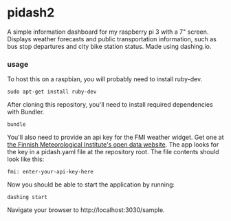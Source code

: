 # pidash2

A simple information dashboard for my raspberry pi 3 with a 7" screen. Displays weather forecasts and public transportation information, such as bus stop departures and city bike station status. Made using dashing.io.

### usage

To host this on a raspbian, you will probably need to install ruby-dev.

```
sudo apt-get install ruby-dev
```

After cloning this repository, you'll need to install required dependencies with Bundler. 

```
bundle
```

You'll also need to provide an api key for the FMI weather widget. Get one at [the Finnish Meteorological Institute's open data website](https://ilmatieteenlaitos.fi/rekisteroityminen-avoimen-datan-kayttajaksi). The app looks for the key in a pidash.yaml file at the repository root. The file contents should look like this:

```
fmi: enter-your-api-key-here
```

Now you should be able to start the application by running:

```
dashing start
```

Navigate your browser to http://localhost:3030/sample.

